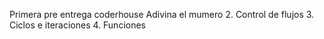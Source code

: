 Primera pre entrega coderhouse
Adivina el mumero
2. Control de flujos
3. Ciclos e iteraciones
4. Funciones
